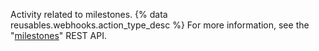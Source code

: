 Activity related to milestones. {% data reusables.webhooks.action_type_desc %} For more information, see the "[milestones](/v3/issues/milestones/)" REST API.
